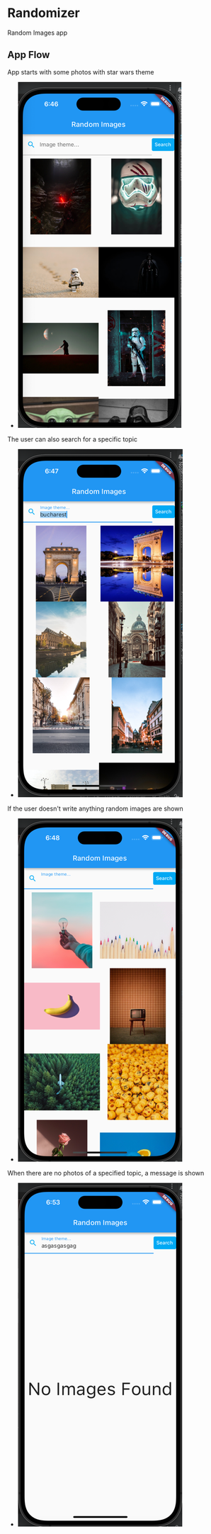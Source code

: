 # Randomizer

Random Images app

## App Flow

App starts with some photos with star wars theme


- ![start.png](readmeassets%2Fstart.png)


The user can also search for a specific topic
- ![search.png](readmeassets%2Fsearch.png)

If the user doesn't write anything random images are shown

- ![random.png](readmeassets%2Frandom.png)

When there are no photos of a specified topic, a message is shown

- ![noPhotos.png](readmeassets%2FnoPhotos.png)